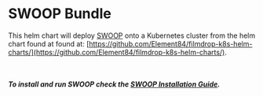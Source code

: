 # SWOOP Bundle

This helm chart will deploy [SWOOP](https://github.com/Element84/swoop) onto a Kubernetes cluster from the helm chart found at found at: [https://github.com/Element84/filmdrop-k8s-helm-charts/](https://github.com/Element84/filmdrop-k8s-helm-charts/).

<br></br>
***To install and run SWOOP check the [SWOOP Installation Guide](../README.md).***
